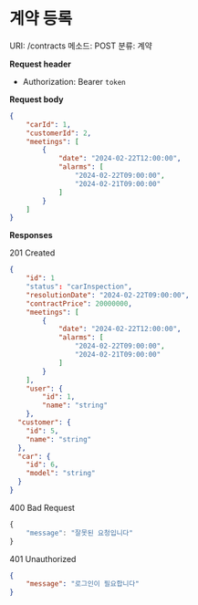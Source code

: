 # 계약 등록

URI: /contracts
메소드: POST
분류: 계약

**Request header**

- Authorization: Bearer `token`

**Request body**

```json
{
	"carId": 1,
	"customerId": 2,
	"meetings": [
		{
			"date": "2024-02-22T12:00:00",
			"alarms": [
				"2024-02-22T09:00:00",
				"2024-02-21T09:00:00"
			]
		}
	]
}
```

**Responses**

201 Created

```json
{
	"id": 1
	"status": "carInspection",
	"resolutionDate": "2024-02-22T09:00:00",
	"contractPrice": 20000000,
	"meetings": [
		{
			"date": "2024-02-22T12:00:00",
			"alarms": [
				"2024-02-22T09:00:00",
				"2024-02-21T09:00:00"
			]
		}
	],
	"user": {
		"id": 1,
		"name": "string"
	},
  "customer": {
    "id": 5,
    "name": "string"
  },
  "car": {
    "id": 6,
    "model": "string"
  }
}
```

400 Bad Request

```jsx
{
	"message": "잘못된 요청입니다"
}
```

401 Unauthorized

```json
{
	"message": "로그인이 필요합니다"
}
```